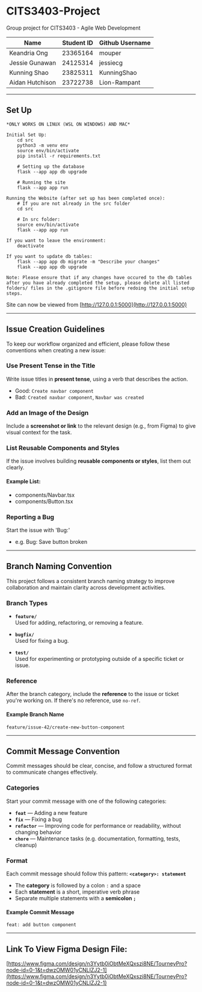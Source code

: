 # CITS3403-Project
Group project for CITS3403 - Agile Web Development

| Name      | Student ID | Github Username |
| ----------- | ----------- | ----------- |
| Keandria Ong | 23365164 | mouper |
| Jessie Gunawan | 24125314 | jessiecg |
| Kunning Shao | 23825311 | KunningShao |
| Aidan Hutchison | 23722738  | Lion-Rampant  |


---


## Set Up
```
*ONLY WORKS ON LINUX (WSL ON WINDOWS) AND MAC*

Initial Set Up:
    cd src
    python3 -m venv env
    source env/bin/activate
    pip install -r requirements.txt

    # Setting up the database
    flask --app app db upgrade

    # Running the site
    flask --app app run

Running the Website (after set up has been completed once):
    # If you are not already in the src folder
    cd src 

    # In src folder:
    source env/bin/activate
    flask --app app run

If you want to leave the environment:
    deactivate

If you want to update db tables:
    flask --app app db migrate -m "Describe your changes"
    flask --app app db upgrade

Note: Please ensure that if any changes have occured to the db tables after you have already completed the setup, please delete all listed folders/ files in the .gitignore file before redoing the initial setup steps.
```
Site can now be viewed from [http://127.0.0.1:5000](http://127.0.0.1:5000)


---


## Issue Creation Guidelines

To keep our workflow organized and efficient, please follow these conventions when creating a new issue:


### Use Present Tense in the Title

Write issue titles in **present tense**, using a verb that describes the action.

- Good: `Create navbar component`  
- Bad: `Created navbar component`, `Navbar was created`


### Add an Image of the Design

Include a **screenshot or link** to the relevant design (e.g., from Figma) to give visual context for the task.


### List Reusable Components and Styles

If the issue involves building **reusable components or styles**, list them out clearly.

#### Example List:
- components/Navbar.tsx
- components/Button.tsx

### Reporting a Bug
Start the issue with 'Bug:'
- e.g. Bug: Save button broken

---


## Branch Naming Convention
This project follows a consistent branch naming strategy to improve collaboration and maintain clarity across development activities.

### Branch Types

- **`feature/`**  
  Used for adding, refactoring, or removing a feature.

- **`bugfix/`**  
  Used for fixing a bug.

- **`test/`**  
  Used for experimenting or prototyping outside of a specific ticket or issue.

### Reference

After the branch category, include the **reference** to the issue or ticket you're working on. If there's no reference, use `no-ref`.

#### Example Branch Name
`feature/issue-42/create-new-button-component` 


---


## Commit Message Convention

Commit messages should be clear, concise, and follow a structured format to communicate changes effectively.

### Categories

Start your commit message with one of the following categories:

- **`feat`** — Adding a new feature  
- **`fix`** — Fixing a bug  
- **`refactor`** — Improving code for performance or readability, without changing behavior  
- **`chore`** — Maintenance tasks (e.g. documentation, formatting, tests, cleanup)

### Format

Each commit message should follow this pattern:
**`<category>: statement`**
- The **category** is followed by a colon `:` and a space
- Each **statement** is a short, imperative verb phrase
- Separate multiple statements with a **semicolon `;`**

#### Example Commit Message
`feat: add button component` 


---


## Link To View Figma Design File:
[https://www.figma.com/design/n3Yytb0iObtMeXQxszi8NE/TourneyPro?node-id=0-1&t=dwzOMW01yCNLIZJ2-1](https://www.figma.com/design/n3Yytb0iObtMeXQxszi8NE/TourneyPro?node-id=0-1&t=dwzOMW01yCNLIZJ2-1)
